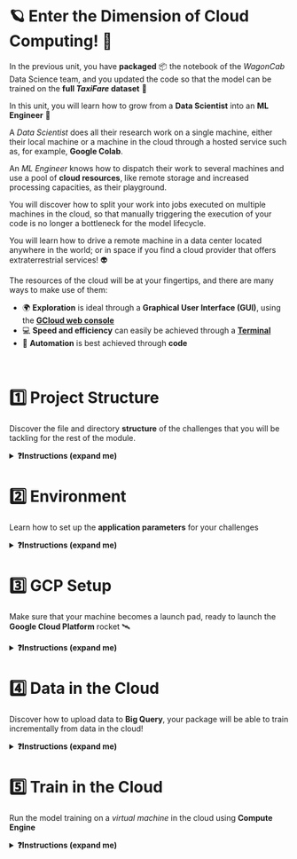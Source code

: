 
[//]: # ( presentation of the unit )

# 🪐 Enter the Dimension of Cloud Computing! 🚀

In the previous unit, you have **packaged** 📦 the notebook of the _WagonCab_ Data Science team, and you updated the code so that the model can be trained on the **full _TaxiFare_ dataset** 🗻

In this unit, you will learn how to grow from a **Data Scientist** into an **ML Engineer** 🤩

A _Data Scientist_ does all their research work on a single machine, either their local machine or a machine in the cloud through a hosted service such as, for example, **Google Colab**.

An _ML Engineer_ knows how to dispatch their work to several machines and use a pool of **cloud resources**, like remote storage and increased processing capacities, as their playground.

You will discover how to split your work into jobs executed on multiple machines in the cloud, so that manually triggering the execution of your code is no longer a bottleneck for the model lifecycle.

You will learn how to drive a remote machine in a data center located anywhere in the world; or in space if you find a cloud provider that offers extraterrestrial services! 👽

The resources of the cloud will be at your fingertips, and there are many ways to make use of them:
-  🌍 **Exploration** is ideal through a **Graphical User Interface (GUI)**, using the **[GCloud web console](https://console.cloud.google.com/)**
-  💻 **Speed and efficiency** can easily be achieved through a **[Terminal](https://en.wikipedia.org/wiki/Terminal_emulator)**
-  📝 **Automation** is best achieved through **code**

[//]: # ( unit tech stack: gcloud gsutil cloud-storage compute-engine mlflow vertex-ai )

[//]: # ( presentation of the challenges of the unit )

<br>

# 1️⃣ Project Structure

Discover the file and directory **structure** of the challenges that you will be tackling for the rest of the module.

<details>
  <summary markdown='span'><strong>❓Instructions (expand me)</strong></summary>

[//]: # ( challenge tech stack: )

[//]: # ( challenge presentation )

🚨 Each new challenge will bring in an additional set of features

👉 From now on, you will start each new challenge with the solution of the previous challenge

❓Now, read the following section **carefully** to understand the structure of the challenges

[//]: # ( challenge instructions )

## Project Structure

Here are the main files of interest:

```bash
.                                   # Challenge root
├──taxifare
│   ├── data_sources
│   │   ├── big_query.py            # ☁️ Cloud data storage client
│   │   └── local_disk.py           # 🚚 Data exchange functions
│   ├── interface
│   │   └── main.py                 # 🚪 (New) entry point
│   └── ml_logic
│       ├── __init__.py
│       ├── data.py                 # 📦 Data storage interface
│       ├── encoders.py
│       ├── model.py
│       ├── params.py
│       ├── preprocessor.py
│       ├── registry.py             # 📦 Model storage functions
│       └── utils.py
├── tests                           # 🧪 Tests
├── .env.sample                     # ⚙️ Sample `.env` file containing the variables used in the challenge
├── .envrc                          # 🎬 .env loader (used by `direnv`)
├── Makefile
├── requirements.txt
└──  setup.py
```

### ⚙️ `.env.sample`

This file is a _template_ designed to help you create a `.env` file for each challenge. The `.env.sample` file contains the variables required by the code and expected in the `.env` file. 🚨 Keep in mind that the `.env` file **should never be tracked with Git** to avoid exposing its content, so we have added it to your `.gitignore`.

### 🚪 `main.py`

Bye bye `taxifare.interface.main_local` module, you served us well ❤️

Long live `taxifare.interface.main`, our new package entry point ⭐️ to:
- ~~`preprocess_and_train`~~: this method has been deleted; it does not scale well enough, as we saw previously.
- `preprocess`: preprocess the data in chunks and store `data_processed`
- `train`: train the data in chunks and store model weights
- `evaluate`: evaluate the performance of the latest trained model on new data
- `pred`: make a prediction on a `DataFrame` with a specific version of the trained model

🚨 One main change in the code of the package is that we chose to delegate some of its work to dedicated modules in order to limit the size of the `main.py` file.

The code of the model, the preprocessing, and the data cleaning files, does not change 👌

The main changes concern:
- The project configuration: the code loads the application configuration from the environment variables loaded by `direnv` from the `.env` file
- The model storage: the code evolves to store the trained model either locally or - _spoiler alert_ - in the cloud
- The training data: the code uses the `data.py` module as an _interface_ to other modules that load the data either from a local data source or from the cloud, depending on the `.env` configuration

### Data Delegation: 📦 `data.py` + 🚚 `local_disk.py` + ☁️ `big_query.py`

- `ml_logic.data` is now responsible for data cleaning
- `data_sources.local_disk` is responsible for loading data from and saving data to your local disk
- `data_sources.big_query` is responsible for loading data from and saving data to BigQuery

**💡`data.py` now acts as a switch**: the beauty of having all the global logic implemented in `main.py` is that in `data.py` we need not worry about the context in which the functions are called. We only need to concentrate on what each function does and how it does it.

- Pay attention to the `ml_logic.data.get_chunk` _function_ in order to understand how it can switch from local to cloud data loading (the `save_chunk` _function_ works similarly for storage).

- We provide you with the code of the `data_sources.local_disk` _module_ so you can see how the `get_pandas_chunk` and `save_local_chunk` are working. Later on, we will code the equivalent for bigquery instead of local data storage.

✋ Ask for a TA if you need explanations to understand any of the above steps.

</details>

# 2️⃣ Environment

Learn how to set up the **application parameters** for your challenges

<details>
  <summary markdown='span'><strong>❓Instructions (expand me)</strong></summary>


[//]: # ( challenge tech stack: direnv )

[//]: # ( challenge instructions )

## Install `taxifare` version `0.0.4`

**💻 Install the new package version**
```bash
make reinstall_package
```

**🧪 Check the package version**
```bash
pip list | grep taxifare
# taxifare               0.0.4
```

## Configuration Setup

Our goal is to be able to configure the behavior of our _package_ 📦 depending on the value of the variables defined in a `.env` project configuration file.

In order to do so, we will install the `direnv` shell extension. Its job is to locate the nearest `.env` file in the parent directory structure of the project and load its content into the environment.

<details>
  <summary markdown='span'><strong> ⚙️ macOS </strong></summary>


  ``` bash
  brew install direnv
  ```
</details>

<details>
  <summary markdown='span'><strong> ⚙️ Ubuntu (Linux or Windows WSL2) </strong></summary>


  ``` bash
  sudo apt update
  sudo apt install -y direnv
  ```
</details>

Once `direnv` is installed, we need to tell `zsh` to load `direnv` whenever the shell starts. This will allow `direnv` to monitor the changes in the `.env` project configuration, and to refresh the `environment variables` accordingly.

You need to update your `~/.zshrc` file in order to tell it to load `direnv`.

**💻 Add `direnv` to the list of `zsh` plugins**

Open the `.zshrc` file:

``` bash
code ~/.zshrc
```

The list of plugins is located in the beginning of the file and should look this this when you add `direnv`:

``` bash
plugins=(git gitfast last-working-dir common-aliases zsh-syntax-highlighting history-substring-search pyenv direnv)
```

**💡 Start a new `zsh` window in order to load `direnv`**

**💻 At this point, `direnv` is still not able to load anything, as there is no `.env` file, so let's create one:**

- Duplicate the `env.sample` file and rename the duplicate as `.env`
- Enable the project configuration with `direnv allow .` (the `.` stands for _current directory_)
- You can retrieve info on how `direnv` works at any time by running `direnv --help` in the Terminal

**🧪 Check that `direnv` is able to read the environment variables from the `.env` file:**
```bash
echo $LOCAL_DATA_PATH
# path/to/the/local/data
```

## Update `.env` Project Configuration

From now on, whenever you need to update the behavior of the project, you will be able to do so by simply editing the `.env` project configuration file.

**Keep data size values small for this unit, for dev purposes**
```bash
DATASET_SIZE=10k
VALIDATION_DATASET_SIZE=10k
CHUNK_SIZE=6000
```

**📝 Fill in the following**
- `LOCAL_DATA_PATH` variable in the `.env` project configuration with `~/.lewagon/mlops/data`
- `LOCAL_REGISTRY_PATH` variable in the `.env` project configuration with `~/.lewagon/mlops/training_outputs`

**🧪 Check your env variables manually**
```bash
echo $LOCAL_DATA_PATH
echo $LOCAL_REGISTRY_PATH
# ~/.lewagon/mlops/data
# ~/.lewagon/mlops/training_outputs
```

**🧪 Check your env variables automatically**
``` bash
make show_env
```
👉 How does that work? Very simple: the `show_env` command in the `Makefile` just runs an `echo` (a `print` in the _Terminal_) of the content of the variables of the project, which were loaded by `direnv`

## ⚙️ Run your First Training Locally

⚙️ We want you to check that you can run every "route" in `taxifare.interface.main` _one by one_, to make sure your understand how your package works.

```python
if __name__ == '__main__':
    # preprocess()
    # preprocess(train_set)
    # train()
    # pred()
    # evaluate()
```

To do so, you can either:
- 🥵 Uncomment the routes above, one after the other, and run `python -m taxifare.interface.main` from your Terminal
- 😇 Smarter: use each of the following `make` commands that we created for you (check how they are written)!

```bash
make run_preprocess
make run_train
make run_pred
make run_evaluate
make run_all
```

🏁 You are ready to go!

</details>

# 3️⃣ GCP Setup

Make sure that your machine becomes a launch pad, ready to launch the **Google Cloud Platform** rocket 🛰

<details>
<summary markdown='span'><strong>❓Instructions (expand me)</strong></summary>

[//]: # ( challenge tech stack: gcloud gsutil cloud-storage )

[//]: # ( challenge presentation )

**GCP** will allow you to allocate and use remote resources in the cloud!

First things first, let's make sure that your machine is ready to interact with **Google Cloud Platform**; for that you need to:
- Verify that your **GCP** setup is operational
- Discover the `gcloud` and `gsutil` **[Command Line Interface](https://en.wikipedia.org/wiki/Command-line_interface)** tools provided by GCP in order to use the resources in the cloud

[//]: # ( challenge instructions )

## GCP Setup Check

We need to install some useful **Python** packages to be able to use code to interact with GCP APIs, such as [Cloud Storage](https://cloud.google.com/storage/docs/apis) and [BigQuery](https://cloud.google.com/bigquery/docs/reference/rest):

``` bash
pip install google-cloud-storage "google-cloud-bigquery<3.0.0"
```

We will now verify that:
- The `gcloud` CLI tool has access to (and is authorized to use the resources of) your GCP account
- The Python code running on your machine has access to your GCP account

**🧪 In your Terminal, run `make test_gcp_setup`**

## The `gcloud` CLI

Let's discover the first CLI tool that will allow you to use your GCP resources from the Terminal.

**❓How do you list your GCP projects?**

Find the `gcloud` command that lists your **GCP project ID**.

**📝 Fill in the `PROJECT` variable in the `.env` project configuration with the ID of your GCP project**

**🧪 Run the tests with `make test_gcp_project`**

<details>
  <summary markdown='span'><strong>💡 Hint </strong></summary>


  You can use the `-h` or the `--help` (more details) flags in order to get contextual help on the `gcloud` commands or sub-commands; use `gcloud billing -h` to get the `gcloud billing` sub-command's help, or `gcloud billing --help` for more detailed help.

  👉 Pressing `q` is usually the way to exit help mode if the command did not terminate itself (`Ctrl + C` also works)

  Also note that running `gcloud` without arguments lists all the available sub-commands by group.
</details>

## Cloud Storage and the `gsutil` CLI

The second CLI tool that you will use often allows you to deal with files stored within **buckets** on Cloud Storage.

**❓How do you create a bucket ?**

Find the `gsutil` command allowing you to create a **bucket**.

**💻 Create a bucket in your GCP account**

Imagine you are working on a project on which several teams are collaborating. You need to be able to identify on which bucket to store your files.

**❓How do you list the GCP buckets you have access to ?**

Find the `gsutil` command to retrieve the name of your **bucket**.

**📝 Fill in the `BUCKET_NAME` variable in the `.env` project configuration**

**🧪 Run the tests with `make test_gcp_bucket`**

<details>
  <summary markdown='span'><strong>💡 Hint </strong></summary>


  You can also use the [Cloud Storage console](https://console.cloud.google.com/storage/) in order create a bucket or list the existing buckets and their content.

  Do you see how much slower the GCP console (web interface) is compared to the command line?
</details>

</details>

# 4️⃣ Data in the Cloud

Discover how to upload data to **Big Query**, your package will be able to train incrementally from data in the cloud!

<details>
  <summary markdown='span'><strong>❓Instructions (expand me)</strong></summary>


[//]: # ( challenge tech stack: big-query bq )

[//]: # ( challenge instructions )


## Build your First Data Warehouse

⚠️ The goal here is not to challenge your internet connection, so we will not have you wait while all your classmates simultaneously try to upload all 170GBs of  _TaxiFare_ data to their own BigQuery datasets 🙌

Download the [sample 10k training](https://storage.googleapis.com/datascience-mlops/taxi-fare-ny/train_10k.csv) and the [sample 10k validation](https://storage.googleapis.com/datascience-mlops/taxi-fare-ny/val_10k.csv) datasets to your machine, and store them in `~/.lewagon/mlops/data` _if it has not been done yet_.

<details>
  <summary markdown='span'><strong>💡 Hint </strong></summary>

  There is a command for everything. You may use `curl` to download the data:

  ``` bash
  curl https://storage.googleapis.com/datascience-mlops/taxi-fare-ny/train_10k.csv > ~/.lewagon/mlops/data/train_10k.csv
  curl https://storage.googleapis.com/datascience-mlops/taxi-fare-ny/val_10k.csv > ~/.lewagon/mlops/data/val_10k.csv
  ```
</details>

Let's upload our sample 10k dataset CSVs to **Big Query**.

**❓How do you create a dataset in a data warehouse?**

**💻 Find the `bq` command to create a new _dataset_. Create a dataset and add 2 new _tables_, `train_10k` and `val_10k`, to the dataset, one for our training set and another for our validation set.**

**📝 Fill in the `DATASET` variable in the `.env` project configuration**

<details>
  <summary markdown='span'><strong>💡 Hint </strong></summary>


  Although the `bq` command is part of the **Google Cloud SDK** that you installed on your machine, it does not seem to follow the same help pattern as the `gcloud` and `gsutil` commands.

  Try running `bq` without arguments to list the available sub-commands.

  What you are looking for is probably in the `mk` (make) section.
</details>

Now that you have a Big Query dataset with tables, let's populate them with our sample 10k CSVs.

**❓How do you upload data to a dataset in a data warehouse?**

Find the `bq` command to upload a CSV to a dataset table.

**💻 Upload the `train_10k.csv` and `val_10k.csv` files to your dataset tables**

Make sure that the _datasets_ that you create use the following data types:
- `key` and `pickup_datetime`: _timestamp_
- `fare_amount`, `pickup_longitude`, `pickup_latitude`, `dropoff_longitude` and `dropoff_latitude`: _float_
- `passenger_count`: _integer_

**🧪 Run the tests with `make test_big_query`**

<details>
  <summary markdown='span'><strong>💡 Hint </strong></summary>

  The command will probably ask you to provide a schema for the data that you are uploading to your table (remember that we have not provided a schema for the table yet).

  The first option to do that would be to have a look at the header of the CSV.

  The `head -n 11 train_10k.csv` command, which shows the first 11 lines of any file, can be useful to glance at the top of the CSV (its buddy is the `tail` command).

  Once you have retrieved the list of columns, you need to define the data type that you want to use for each of the columns (search for *bigquery schema data types*).

  Then you would provide the full schema of the table to the command as an argument: `--schema "key:timestamp,fare_amount:float,..."`

  This is a little cumbersome, but there are situations where you will want to specify the schema manually.

  Of course there is always the option of searching for a parameter of the command that would do all that work for you 😉
</details>

## Train Locally from Data in Big Query

Let's adapt the code of our package to source the data chunks used for the training from Big Query.
As explained previously, `data.py` acts as a switch.

- We already provided you with the code of the `data_sources.local_disk` _module_ so you can see how the `get_pandas_chunk` and `save_local_chunk` are working.
- Your role is to code the `data_sources.big_query` _module_, which contains the `get_bq_chunk` and `save_bq_chunk` methods that you need to implement.

✋ Ask for a TA if you need explanations to understand any of the steps above.

**💻 Set the `DATA_SOURCE` variable in the `.env` file to `"bigquery"`. Complete the `get_bq_chunk` and `save_bq_chunk` functions in the `taxifare.data_sources.big_query` module. Add the required imports in `data.py`**

<details>
  <summary markdown='span'><strong>💡 Hint </strong></summary>


  If you look for *Paging through data table* in Big Query, or have a look at the [Big Query Python API reference](https://googleapis.dev/python/bigquery/latest/generated/google.cloud.bigquery.client.Client.html), you should be able to identify a method that allows you to retrieve the rows of a query, one chunk after the next.
</details>

You can now train your model from the cloud using the data chunks retrieved from Big Query 🎉

⚙️ **Train your model with data from Big Query**

- Run the following command: `python -m taxifare.interface.main` with `DATA_SOURCE="bigquery"`.
- All main routes below should be working fine ✅

```python
if __name__ == '__main__':
    preprocess()
    train()
    pred()
    evaluate()
```

- Observe how the duration of the training varies when you source the data from Big Query versus when the data is stored on your machine. You can also time a command's execution by prefixing it with `time` (so `time <my_command>`)

- 🧪 Run the tests with `make test_cloud_data`

🏁 Congrats! You have adapted your package to be able to incrementally source data in the cloud from either Cloud Storage or Big Query.

</details>

# 5️⃣ Train in the Cloud

Run the model training on a _virtual machine_ in the cloud using **Compute Engine**

<details>
  <summary markdown='span'><strong>❓Instructions (expand me)</strong></summary>


[//]: # ( challenge tech stack: compute-engine gcloud )

[//]: # ( challenge instructions )

## Enable the Compute Engine Service

In GCP, many services are not enabled by default. The service to activate in order to use _virtual machines_ is **Compute Engine**.

**❓How do you enable a GCP service?**

Find the `gcloud` command to enable a **service**.

<details>
  <summary markdown='span'>💡 Hints</summary>

[Enabling an API](https://cloud.google.com/endpoints/docs/openapi/enable-api#gcloud)
</details>

## Create your First Virtual Machine

The `taxifare` package is ready to train on a machine in the cloud. Let's create our first *Virtual Machine* instance!

**❓Create a Virtual Machine**

Head over to the GCP console, specifically the [Compute Engine page](https://console.cloud.google.com/compute). The console will allow you to easily explore the available options. Make sure to create an **Ubuntu** instance (read the _how-to_ below and have a look at the _hint_ after it).

<details>
  <summary markdown='span'><strong> 🗺 How to configure your VM instance </strong></summary>


  Let's explore the options available. The top right of the interface gives you a monthly estimate of the cost for the selected parameters if the VM remains online all the time.

  The default options should be enough for what we want to do now, except for one: we want to choose the operating system that the VM instance will be running.

  Go to the **"Boot disk"** section, click on **"CHANGE"** at the bottom, change the **operating system** to **Ubuntu**, and select the latest **Ubuntu xx.xx LTS x86/64** (Long Term Support) version.

  Ubuntu is the [Linux distro](https://en.wikipedia.org/wiki/Linux_distribution) that will resemble the configuration on your machine the most, following the [Le Wagon setup](https://github.com/lewagon/data-setup). Whether you are on a Mac, using Windows WSL2 or on native Linux, selecting this option will allow you to play with a remote machine using the commands you are already familiar with.
</details>

<details>
  <summary markdown='span'><strong>💡 Hint </strong></summary>

  In the future, when you know exactly what type of VM you want to create, you will be able to use the `gcloud compute instances` command if you want to do everything from the command line; for example:

  ``` bash
  INSTANCE=taxi-instance
  IMAGE_PROJECT=ubuntu-os-cloud
  IMAGE_FAMILY=ubuntu-2204-lts

  gcloud compute instances create $INSTANCE --image-project=$IMAGE_PROJECT --image-family=$IMAGE_FAMILY
  ```
</details>

**💻 Fill in the `INSTANCE` variable in the `.env` project configuration**


## Setup your VM

You have access to virtually unlimited computing power at your fingertips, ready to help with trainings or any other task you might think of.

**❓How do you connect to the VM?**

The GCP console allows you to connect to the VM instance through a web interface:

<a href="https://wagon-public-datasets.s3.amazonaws.com/data-science-images/DE/gce-vm-ssh.png"><img src="https://wagon-public-datasets.s3.amazonaws.com/data-science-images/DE/gce-vm-ssh.png" height="450" alt="gce vm ssh"></a><a href="https://wagon-public-datasets.s3.amazonaws.com/07-ML-Ops/02-Cloud-Training/GCE_SSH_in_browser.png"><img style="margin-left: 15px;" src="https://wagon-public-datasets.s3.amazonaws.com/07-ML-Ops/02-Cloud-Training/GCE_SSH_in_browser.png" height="450" alt="gce console ssh"></a>

You can disconnect by typing `exit` or closing the window.

A nice alternative is to connect to the virtual machine right from your command line 🤩

<a href="https://wagon-public-datasets.s3.amazonaws.com/07-ML-Ops/02-Cloud-Training/GCE_SSH_in_terminal.png"><img src="https://wagon-public-datasets.s3.amazonaws.com/07-ML-Ops/02-Cloud-Training/GCE_SSH_in_terminal.png" height="450" alt="gce ssh"></a>

All you need to do is to `gcloud compute ssh` on a running instance and to run `exit` when you want to disconnect 🎉

``` bash
INSTANCE=taxi-instance

gcloud compute ssh $INSTANCE
```

<details>
  <summary markdown='span'><strong>💡 Error 22 </strong></summary>


  If you encounter a `port 22: Connection refused` error, just wait a little more for the VM instance to complete its startup.

  Just run `pwd` or `hostname` if you ever wonder on which machine you are running your commands.
</details>

**❓How do you setup the VM to run your python code?**

Let's run a light version of the [Le Wagon setup](https://github.com/lewagon/data-setup).

**💻 Connect to your VM instance and run the commands of the following sections**

<details>
  <summary markdown='span'><strong> ⚙️ <code>zsh</code> and <code>omz</code> (expand me)</strong></summary>

The **zsh** shell and its **Oh My Zsh** framework are the _CLI_ configuration you are already familiar with. When prompted, make sure to accept making `zsh` the default shell.

``` bash
sudo apt update
sudo apt install -y zsh
sh -c "$(curl -fsSL https://raw.github.com/ohmyzsh/ohmyzsh/master/tools/install.sh)"
```

👉 Now the _CLI_ of the remote machine starts to look a little more like the _CLI_ of your local machine
</details>

<details>
  <summary markdown='span'><strong> ⚙️ <code>pyenv</code> and <code>pyenv-virtualenv</code> (expand me)</strong></summary>

Clone the `pyenv` and `pyenv-virtualenv` repos on the VM:

``` bash
git clone https://github.com/pyenv/pyenv.git ~/.pyenv
git clone https://github.com/pyenv/pyenv-virtualenv.git ~/.pyenv/plugins/pyenv-virtualenv
```

Open ~/.zshrc in a Terminal code editor:

``` bash
nano ~/.zshrc
```

Add `pyenv`, `ssh-agent` and `direnv` to the list of `zsh` plugins on the line with `plugins=(git)` in `~/.zshrc`: in the end, you should have `plugins=(git pyenv ssh-agent direnv)`. Then, exit and save (`Ctrl + X`, `Y`, `Enter`).

Make sure that the modifications were indeed saved:

``` bash
cat ~/.zshrc | grep "plugins="
```

Add the pyenv initialization script to your `~/.zprofile`:

``` bash
cat << EOF >> ~/.zprofile
export PYENV_ROOT="\$HOME/.pyenv"
export PATH="\$PYENV_ROOT/bin:\$PATH"
eval "\$(pyenv init --path)"
EOF
```

👉 Now we are ready to install Python

</details>

<details>
  <summary markdown='span'><strong> ⚙️ <code>Python</code> (expand me)</strong></summary>

Add dependencies required to build Python:

``` bash
sudo apt-get update; sudo apt-get install make build-essential libssl-dev zlib1g-dev \
libbz2-dev libreadline-dev libsqlite3-dev wget curl llvm \
libncursesw5-dev xz-utils tk-dev libxml2-dev libxmlsec1-dev libffi-dev liblzma-dev \
python3-dev
```

ℹ️ If a window pops up to ask you which services to restart, just press *Enter*:

<a href="https://wagon-public-datasets.s3.amazonaws.com/data-science-images/DE/gce-apt-services-restart.png"><img src="https://wagon-public-datasets.s3.amazonaws.com/data-science-images/DE/gce-apt-services-restart.png" width="450" alt="gce apt services restart"></a>

Now we need to start a new user session so that the updates in `~/.zshrc` and `~/.zprofile` are taken into account.

Exit the _virtual machine_: you need to `exit` from `zsh` (since you just installed it), then `exit` from the _vm_:

``` bash
exit
exit
```

Then reconnect:

``` bash
gcloud compute ssh $INSTANCE
```

Install python `3.8.12` and create a `lewagon` virtual env. This can take a while and look like it is stuck, but it is not:

``` bash
pyenv install 3.8.12
pyenv global 3.8.12
pyenv virtualenv 3.8.12 lewagon
pyenv global lewagon
```

</details>

<details>
  <summary markdown='span'><strong> ⚙️ <code>git</code> authentication with GitHub (expand me)</strong></summary>

Copy your private key 🔑 to the _VM_ in order to allow it to access your GitHub account.

⚠️ Run this single command on your machine, not in the VM ⚠️

``` bash
INSTANCE=taxi-instance

# scp stands for secure copy (cp)
gcloud compute scp ~/.ssh/id_ed25519 $INSTANCE:~/.ssh/
```

If the command fails and asks for a username, use the following variation:

``` bash
USER=toto

gcloud compute scp ~/.ssh/id_ed25519 $USER@$INSTANCE:~/.ssh/
```

⚠️ Then, resume running commands in the VM ⚠️

Register the key you just copied:

``` bash
ssh-add ~/.ssh/id_ed25519
```

Enter your *passphrase* if asked to.

👉 You are now able to interact with your **GitHub** account from the _virtual machine_
</details>

<details>
  <summary markdown='span'><strong> ⚙️ <em>Python</em> code authentication to GCP (expand me)</strong></summary>

The code of your package needs to be able to access your Big Query data warehouse.

To do so, we will copy your service account's `json` key file 🔑 to the VM.

⚠️ Run this single command on your machine, not in the VM ⚠️

``` bash
INSTANCE=taxi-instance

gcloud compute scp $GOOGLE_APPLICATION_CREDENTIALS $INSTANCE:~/.ssh/
gcloud compute ssh $INSTANCE --command "echo 'export GOOGLE_APPLICATION_CREDENTIALS=~/.ssh/$(basename $GOOGLE_APPLICATION_CREDENTIALS)' >> ~/.zshrc"
```

If the command fails and asks for a user name, use the following variation:

``` bash
USER=toto

gcloud compute scp $GOOGLE_APPLICATION_CREDENTIALS $USER@$INSTANCE:~/.ssh/
gcloud compute ssh $INSTANCE --command "echo 'export GOOGLE_APPLICATION_CREDENTIALS=~/.ssh/$(basename $GOOGLE_APPLICATION_CREDENTIALS)' >> ~/.zshrc"
```

⚠️ Then, resume running commands in the VM ⚠️

Reload your `~/.zshrc`:

``` bash
source ~/.zshrc
```

Let's verify that your Python code can now access your GCP resources. First, install some packages:

``` bash
pip install google-cloud-storage
```

Then, [run Python code from the _CLI_](https://stackoverflow.com/questions/3987041/run-function-from-the-command-line). This should list your GCP projects:

``` bash
python -c "from google.cloud import storage; \
    buckets = storage.Client().list_buckets(); \
    [print(b.name) for b in buckets]"
```

</details>

<details>
  <summary markdown='span'><strong> ⚙️ Make a generic data science setup (expand me)</strong></summary>

Install all the packages of the bootcamp on your VM:

``` bash
pip install -U pip
pip install -r https://raw.githubusercontent.com/lewagon/data-setup/master/specs/releases/linux.txt
```

</details>

Your _VM_ is now fully operational with:
- An environment (Python + package dependencies) to run your code
- The credentials to connect to your _GitHub_ account
- The credentials to connect to your _GCP_ account

The only thing that is missing is the code of your project!

**🧪 Let's run a few tests inside your _VM Terminal_ before we install it:**

- Default shell is `/usr/bin/zsh`
    ```bash
    echo $SHELL
    ```
- Python version is `3.8.12`
    ```bash
    python --version
    ```
- Active GCP project is the same as `$PROJECT` in your `.env` file
    ```bash
    gcloud config list project
    ```

Your VM is now a data science beast 🔥

## Train in the Cloud

Let's run your first training in the cloud!

**❓How do you setup and run your project on the virtual machine?**

**💻 Clone your package, install its requirements**

<details>
  <summary markdown='span'><strong>💡 Hint </strong></summary>

You can copy your code to the VM by cloning your GitHub project with this syntax:

Myriad batch:
```bash
git clone git@github.com:<user.github_nickname>/cloud-training
```

Legacy batch:
```bash
git clone git@github.com:<user.github_nickname>/data-challenges
```

Enter the directory of your package (adapt the command):

``` bash
cd <path/to/the/package/model/dir>
```

Create directories to save the model and its parameters/metrics:

``` bash
mkdir -p data
mkdir -p training_outputs/models
mkdir -p training_outputs/params
mkdir -p training_outputs/metrics
```

Create a `.env` file with all required parameters to use your package:

``` bash
cp .env.sample .env
```

Fill in the content of the `.env` file (complete the missing values, change any values that are specific to your virtual machine):

``` bash
nano .env
```

``` bash
DATA_SOURCE=bigquery
LOCAL_DATA_PATH=data
LOCAL_REGISTRY_PATH=training_outputs
```

Install `direnv` to load your `.env`:

``` bash
sudo apt update
sudo apt install -y direnv
```

ℹ️ If a window pops up to ask you which services to restart, just press *Enter*.

Disconnect from the _VM_, then reconnect (so that `direnv` works):

``` bash
exit
```

``` bash
gcloud compute ssh $INSTANCE
```

Allow your `.envrc`:

``` bash
direnv allow .
```

Remove the existing local environment:

``` bash
rm .python-version
```

Install the dependencies of the package:

``` bash
pip install pyarrow tensorflow  # this should be in your requirements.txt
pip install -r requirements.txt
```

</details>

**🔥 Run the preprocessing and the training in the cloud 🔥**!

``` bash
make run_all  # Have a look at the Makefile to understand exactly what this does!
```

<a href="https://wagon-public-datasets.s3.amazonaws.com/data-science-images/DE/gce-train-ssh.png"><img src="https://wagon-public-datasets.s3.amazonaws.com/data-science-images/DE/gce-train-ssh.png" height="450" alt="gce train ssh"></a><a href="https://wagon-public-datasets.s3.amazonaws.com/07-ML-Ops/02-Cloud-Training/GCE_run_all_in_Terminal.png"><img style="margin-left: 15px;" src="https://wagon-public-datasets.s3.amazonaws.com/07-ML-Ops/02-Cloud-Training/GCE_run_all_in_Terminal.png" height="450" alt="gce train web ssh"></a>

> `Project not set` error from GCP services? You can add a `GCLOUD_PROJECT` environment variable that should be the same as your `PROJECT`

**🏋🏽‍♂️ Go Big: re-run everything, switching to 500K data sizes and 100K chunks 🏋🏽‍♂️**!


**🏁 Switch OFF your VM to finish 🌒**

You can easily start and stop a VM instance from the GCP console, which allows you to see which instances are running.

<a href="https://wagon-public-datasets.s3.amazonaws.com/data-science-images/DE/gce-vm-start.png"><img src="https://wagon-public-datasets.s3.amazonaws.com/data-science-images/DE/gce-vm-start.png" height="450" alt="gce vm start"></a>

<details>
  <summary markdown='span'><strong>💡 Hint </strong></summary>

A faster way to start and stop your virtual machine is to use the command line. The commands still take some time to complete, but you do not have to navigate through the GCP console interface.

Have a look at the `gcloud compute instances` command in order to start, stop, or list your instances:

``` bash
INSTANCE=taxi-instance

gcloud compute instances stop $INSTANCE
gcloud compute instances list
gcloud compute instances start $INSTANCE
```
</details>

🚨 Computing power does not grow on trees 🌳, do not forget to switch the VM **off** whenever you stop using it! 💸

</details>
